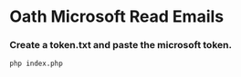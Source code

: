 # Oath Microsoft Read Emails

### Create a token.txt and paste the microsoft token.

```
php index.php
```
